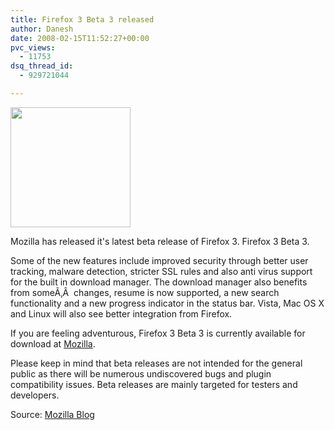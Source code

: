 ```yaml
---
title: Firefox 3 Beta 3 released
author: Danesh
date: 2008-02-15T11:52:27+00:00
pvc_views:
  - 11753
dsq_thread_id:
  - 929721044

---
```

<img loading="lazy" src="http://img230.imageshack.us/img230/4551/firefoxlogopi9.png" height="192" width="192" />

Mozilla has released it's latest beta release of Firefox 3. Firefox 3 Beta 3.

Some of the new features include improved security through better user tracking, malware detection, stricter SSL rules and also anti virus support for the built in download manager. The download manager also benefits from someÃ‚Â  changes, resume is now supported, a new search functionality and a new progress indicator in the status bar. Vista, Mac OS X and Linux will also see better integration from Firefox.

If you are feeling adventurous, Firefox 3 Beta 3 is currently available for download at [Mozilla][1].

Please keep in mind that beta releases are not intended for the general public as there will be numerous undiscovered bugs and plugin compatibility issues. Beta releases are mainly targeted for testers and developers.

Source: [Mozilla Blog][2]

 [1]: http://www.mozilla.com/en-US/firefox/all-beta.html
 [2]: http://blog.mozilla.com/